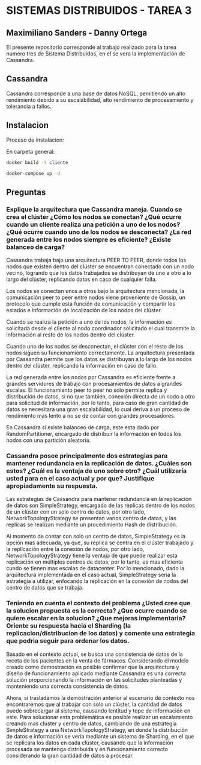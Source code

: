 # SISTEMAS DISTRIBUIDOS - TAREA 3
## Maximiliano Sanders - Danny Ortega

El presente repositorio corresponde al trabajo realizado para la tarea numero tres de Sistema Distribuidos, en el se vera la implementación de Cassandra.

## Cassandra

Cassandra corresponde a una base de datos NoSQL, pemitiendo un alto rendimiento debido a su escalabilidad, alto rendimiento de procesamiento y tolerancia a fallos.

## Instalacion

Proceso de instalacion:

En carpeta general:
```bash
docker build -t cliente 
```

```bash
docker-compose up -d
```

## Preguntas

### Explique la arquitectura que Cassandra maneja. Cuando se crea el clúster ¿Cómo los nodos se conectan? ¿Qué ocurre cuando un cliente realiza una petición a uno de los nodos? ¿Qué ocurre cuando uno de los nodos se desconecta? ¿La red generada entre los nodos siempre es eficiente? ¿Existe balanceo de carga?

Cassandra trabaja bajo una arquitectura PEER TO PEER, donde todos los nodos que existen dentro del clúster se encuentran conectado con un nodo vecino, logrando que los datos trabajados se distribuyan de uno a otro a lo largo del clúster, replicando datos en caso de cualquier falla.

Los nodos se conectan unos a otros bajo la arquitectura mencionada, la comunicación peer to peer entre nodos viene proveniente de Gossip, un protocolo que cumple esta función de comunicación y compartir los estados e información de localización de los nodos del clúster.

Cuando se realiza la petición a uno de los nodos, la información es solicitada desde el cliente al nodo coordinador solicitado el cual transmite la información al resto de los nodos dentro del clúster.

Cuando uno de los nodos se desconectan, el clúster con el resto de los nodos siguen su funcionamiento correctamente. La arquitectura presentada por Cassandra permite que los datos se distribuyan a lo largo de los nodos dentro del clúster, replicando la información en caso de fallo.

La red generada entre los nodos por Cassandra es eficiente frente a grandes servidores de trabajo con procesamientos de datos a grandes escalas. El funcionamiento peer to peer no solo permite replica y distribución de datos, si no que también, conexión directa de un nodo a otro para solicitud de información, por lo tanto, para caso de gran cantidad de datos se necesitara una gran escalabilidad, lo cual deriva a un proceso de rendimiento mas lento a no se de contar con grandes procesadores.

En Cassandra si existe balanceo de carga, este esta dado por RandomPartitioner, encargado de distribuir la información en todos los nodos con una partición aleatoria.


### Cassandra posee principalmente dos estrategias para mantener redundancia en la replicación de datos. ¿Cuáles son estos? ¿Cuál es la ventaja de uno sobre otro? ¿Cuál utilizaría usted para en el caso actual y por que? Justifique apropiadamente su respuesta.

Las estrategias de Cassandra para mantener redundancia en la replicación de datos son SimpleStrategy, encargado de las replicas dentro de los nodos de un clúster con un solo centro de datos, por otro lado, NetworkTopologyStrategy se presentan varios centro de datos, y las replicas se realizan mediante un procedimiento Hash de distribución.

Al momento de contar con solo un centro de datos, SimpleStrategy es la opción mas adecuada, ya que, su replica se centra en el clúster trabajado y la replicación entre la conexión de nodos, por otro lado, NetworkTopologyStrategy tiene la ventaja de que puede realizar esta replicación en múltiples centros de datos, por lo tanto, es mas eficiente cundo se tienen mas escalas de datacenter. Por lo mencionado, dado la arquitectura implementada en el caso actual, SimpleStrategy seria la estrategia a utilizar, enfocando la replicación en la conexión de nodos del centro de datos que se trabaja.


### Teniendo en cuenta el contexto del problema ¿Usted cree que la solucion propuesta es la correcta? ¿Que ocurre cuando se quiere escalar en la solucion? ¿Que mejoras implementaria? Oriente su respuesta hacia el Sharding (la replicacion/distribucion de los datos) y comente una estrategia que podria seguir para ordenar los datos.

Basado en el contexto actual, se busca una consistencia de datos de la receta de los pacientes en la venta de fármacos. Considerando el modelo creado como demostración es posible confirmar que la arquitectura y diseño de funcionamiento aplicado mediante Cassandra es una correcta solución  proporcionando la información en las solicitudes planteadas y manteniendo una correcta consistencia de datos.

Ahora, si trasladamos la demostración anterior al escenario de contexto nos encontraremos que al trabajar con solo un clúster, la cantidad de datos  puede sobrecargar al sistema, causando lentitud y tope de información en este. Para solucionar esta problemática es posible realizar un escalamiento creando mas clúster y centro de datos, cambiando de una estrategia SimpleStrategy a una NetworkTopologyStrategy, en donde la distribución de datos e información se vería mediante un sistema de Sharding, en el que se replicara los datos en cada clúster, causando que la información procesada se mantenga distribuida y en funcionamiento correcto considerando la gran cantidad de datos a procesar.

